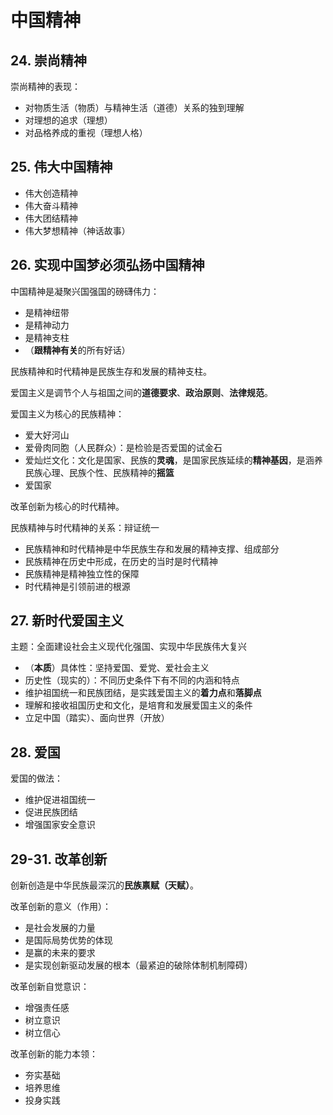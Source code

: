 # 中国精神

## 24. 崇尚精神

崇尚精神的表现：

+ 对物质生活（物质）与精神生活（道德）关系的独到理解
+ 对理想的追求（理想）
+ 对品格养成的重视（理想人格）

## 25. 伟大中国精神

+ 伟大创造精神
+ 伟大奋斗精神
+ 伟大团结精神
+ 伟大梦想精神（神话故事）

## 26. 实现中国梦必须弘扬中国精神

中国精神是凝聚兴国强国的磅礴伟力：

+ 是精神纽带
+ 是精神动力
+ 是精神支柱
+ （**跟精神有关**的所有好话）

民族精神和时代精神是民族生存和发展的精神支柱。

爱国主义是调节个人与祖国之间的**道德要求**、**政治原则**、**法律规范**。

爱国主义为核心的民族精神：

+ 爱大好河山
+ 爱骨肉同胞（人民群众）：是检验是否爱国的试金石
+ 爱灿烂文化：文化是国家、民族的**灵魂**，是国家民族延续的**精神基因**，是涵养民族心理、民族个性、民族精神的**摇篮**
+ 爱国家

改革创新为核心的时代精神。

民族精神与时代精神的关系：辩证统一

+ 民族精神和时代精神是中华民族生存和发展的精神支撑、组成部分
+ 民族精神在历史中形成，在历史的当时是时代精神
+ 民族精神是精神独立性的保障
+ 时代精神是引领前进的根源

## 27. 新时代爱国主义

主题：全面建设社会主义现代化强国、实现中华民族伟大复兴

+ （**本质**）具体性：坚持爱国、爱党、爱社会主义
+ 历史性（现实的）：不同历史条件下有不同的内涵和特点
+ 维护祖国统一和民族团结，是实践爱国主义的**着力点**和**落脚点**
+ 理解和接收祖国历史和文化，是培育和发展爱国主义的条件
+ 立足中国（踏实）、面向世界（开放）

## 28. 爱国

爱国的做法：

+ 维护促进祖国统一
+ 促进民族团结
+ 增强国家安全意识

## 29-31. 改革创新

创新创造是中华民族最深沉的**民族禀赋（天赋）**。

改革创新的意义（作用）：

+ 是社会发展的力量
+ 是国际局势优势的体现
+ 是赢的未来的要求
+ 是实现创新驱动发展的根本（最紧迫的破除体制机制障碍）

改革创新自觉意识：

+ 增强责任感
+ 树立意识
+ 树立信心

改革创新的能力本领：

+ 夯实基础
+ 培养思维
+ 投身实践